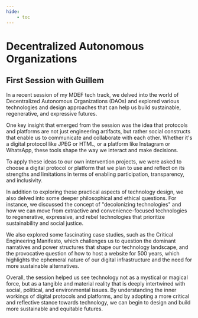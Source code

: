```yaml
---
hide:
    - toc
---
```


# Decentralized Autonomous Organizations

## First Session with Guillem
In a recent session of my MDEF tech track, we delved into the world of Decentralized Autonomous Organizations (DAOs) and explored various technologies and design approaches that can help us build sustainable, regenerative, and expressive futures.

One key insight that emerged from the session was the idea that protocols and platforms are not just engineering artifacts, but rather social constructs that enable us to communicate and collaborate with each other. Whether it's a digital protocol like JPEG or HTML, or a platform like Instagram or WhatsApp, these tools shape the way we interact and make decisions.

To apply these ideas to our own intervention projects, we were asked to choose a digital protocol or platform that we plan to use and reflect on its strengths and limitations in terms of enabling participation, transparency, and inclusivity.

In addition to exploring these practical aspects of technology design, we also delved into some deeper philosophical and ethical questions. For instance, we discussed the concept of "decolonizing technologies" and how we can move from extractive and convenience-focused technologies to regenerative, expressive, and rebel technologies that prioritize sustainability and social justice.

We also explored some fascinating case studies, such as the Critical Engineering Manifesto, which challenges us to question the dominant narratives and power structures that shape our technology landscape, and the provocative question of how to host a website for 500 years, which highlights the ephemeral nature of our digital infrastructure and the need for more sustainable alternatives.

Overall, the session helped us see technology not as a mystical or magical force, but as a tangible and material reality that is deeply intertwined with social, political, and environmental issues. By understanding the inner workings of digital protocols and platforms, and by adopting a more critical and reflective stance towards technology, we can begin to design and build more sustainable and equitable futures.
